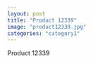 ```yaml
---
layout: post
title: "Product 12339"
image: "product12339.jpg"
categories: "category1"
---
```

Product 12339

